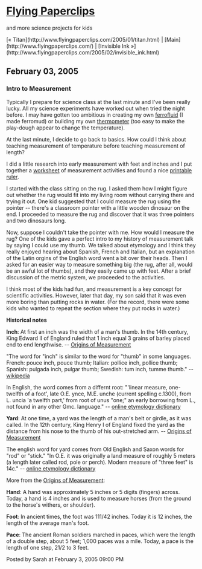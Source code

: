 <div id="container">

<div id="banner">

# [Flying Paperclips](http://www.flyingpaperclips.com/)

<span class="description">and more science projects for kids</span></div>

<div class="content">

<div id="menu">[« Titan](http://www.flyingpaperclips.com/2005/01/titan.html) | [Main](http://www.flyingpaperclips.com/) | [Invisible Ink »](http://www.flyingpaperclips.com/2005/02/invisible_ink.html)</div>

</div>

<div class="content">

## February 03, 2005

<div class="blogbody">

### Intro to Measurement

Typically I prepare for science class at the last minute and I've been really lucky. All my science experiments have worked out when tried the night before. I may have gotten too ambitious in creating my own [ferrofluid](http://www.pulse8.i8.com/indexmag.html) (I made ferromud) or building my own [thermometer](http://www.energyquest.ca.gov/projects/thermometer.html) (too easy to make the play-dough appear to change the temperature).

At the last minute, I decide to go back to basics. How could I think about teaching measurement of temperature before teaching measurement of length?

I did a little research into early measurement with feet and inches and I put together a [worksheet](/worksheets/inches-and-feet.doc) of measurement activities and found a nice [printable ruler](http://www.vendian.org/mncharity/dir3/paper_rulers/).

I started with the class sitting on the rug. I asked them how I might figure out whether the rug would fit into my living room without carrying there and trying it out. One kid suggested that I could measure the rug using the pointer -- there's a classroom pointer with a little wooden dinosaur on the end. I proceeded to measure the rug and discover that it was three pointers and two dinosaurs long.

Now, suppose I couldn't take the pointer with me. How would I measure the rug? One of the kids gave a perfect intro to my history of measurement talk by saying I could use my thumb. We talked about etymology and I think they really enjoyed hearing about Spanish, French and Italian, but an explanation of the Latin orgins of the English word went a bit over their heads. Then I asked for an easier way to measure something big (the rug, after all, would be an awful lot of thumbs), and they easily came up with feet. After a brief discussion of the metric system, we proceeded to the activities.

I think most of the kids had fun, and measurement is a key concept for scientific activities. However, later that day, my son said that it was even more boring than putting rocks in water. (For the record, there were some kids who wanted to repeat the section where they put rocks in water.)

**Historical notes**

**Inch**: At first an inch was the width of a man's thumb. In the 14th century, King Edward II of England ruled that 1 inch equal 3 grains of barley placed end to end lengthwise. -- [Origins of Measurement](http://www.factmonster.com/ipka/A0769529.html)

"The word for "inch" is similar to the word for "thumb" in some languages. French: pouce inch, pouce thumb; Italian: pollice inch, pollice thumb; Spanish: pulgada inch, pulgar thumb; Swedish: tum inch, tumme thumb." -- [wikipedia](http://en.wikipedia.org/wiki/Inch)

In English, the word comes from a differnt root: "'linear measure, one-twelfth of a foot', late O.E. ynce, M.E. unche (current spelling c.1300), from L. uncia 'a twelfth part,' from root of unus "one;" an early borrowing from L., not found in any other Gmc. language." -- [online etymology dictionary](http://www.etymonline.com/index.php?search=inch&searchmode=none)

**Yard**: At one time, a yard was the length of a man's belt or girdle, as it was called. In the 12th century, King Henry I of England fixed the yard as the distance from his nose to the thumb of his out-stretched arm. -- [Origins of Measurement](http://www.factmonster.com/ipka/A0769529.html)

The english word for yard comes from Old English and Saxon words for "rod" or "stick." "In O.E. it was originally a land measure of roughly 5 meters (a length later called rod, pole or perch). Modern measure of "three feet" is 14c." -- [online etymology dictionary](http://www.etymonline.com/index.php?search=inch&searchmode=none)

More from the [Origins of Measurement](http://www.factmonster.com/ipka/A0769529.html):

**Hand**: A hand was approximately 5 inches or 5 digits (fingers) across. Today, a hand is 4 inches and is used to measure horses (from the ground to the horse's withers, or shoulder).

**Foot**: In ancient times, the foot was 111/42 inches. Today it is 12 inches, the length of the average man's foot.

**Pace**: The ancient Roman soldiers marched in paces, which were the length of a double step, about 5 feet; 1,000 paces was a mile. Today, a pace is the length of one step, 21/2 to 3 feet.

<a name="more"></a><span class="posted">Posted by Sarah at February 3, 2005 09:00 PM</span> </div>

</div>

</div>